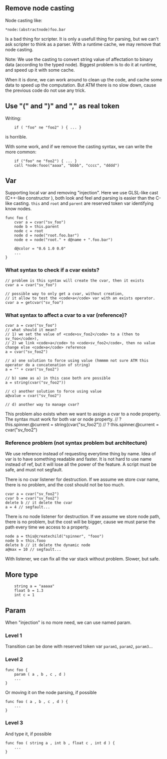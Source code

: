 ##  Remove node casting

Node casting like:

    *node:(abstractnode)foo.bar

Is a bad thing for scripter. It is only a usefull thing for parsing, but
we can't ask scripter to think as a parser. With a runtime cache, we may
remove that node casting.

Note: We use the casting to convert string value of affectation to
binary data (according to the typed node). Biggest problem is to do it
at runtime, and speed up it with some cache.

When it is done, we can work around to clean up the code, and cache some
data to speed up the computation. But ATM there is no slow down, cause
the previous code do not use any trick.

##  Use "(" and ")" and "," as real token

Writing:

        if ( "foo" ne "foo2" ) { ... }

is horrible.

With some work, and if we remove the casting syntax, we can write the
more common:

        if ("foo" ne "foo2") { ... }
        call *node:fooo("aaaa", "bbbb", "cccc", "dddd")

## Var

Supporting local var and removing "injection". Here we use GLSL-like
cast (C++-like constructor ), both look and feel and parsing is easier
than the C-like casting. `this` and `root` and `parent` are reserved
token var identifying know nodes.

    func foo {
        cvar a = cvar("sv_foo")
        node b = this.parent
        node c = root
        node d = node("root.foo.bar")
        node e = node("root." + d@name + ".foo.bar")

        d@color = "0.6 1.0 0.0"
        ...
    }

### What syntax to check if a cvar exists?

    // problem is this syntax will create the cvar, then it exists
    cvar a = cvar("sv_foo")

    // possible way to only get a cvar, without creation,
    // it allow to test the <code>a</code> var with an exists operator.
    cvar a = getcvar("sv_foo")

### What syntax to affect a cvar to a var (reference)?

    cvar a = cvar("sv_foo")
    // what should it mean?
    // 1) we set the value of <code>sv_foo2</code> to a (then to sv_foo</code>),
    // 2) we link <code>a</code> to <code>sv_foo2</code>, then no value change else <code>a</code> reference
    a = cvar("sv_foo2")

    // a) one solution to force using value (hmmmm not sure ATM this operator do a concatenation of string)
    a = "" + cvar("sv_foo2")

    // b) same as a) in this case both are possible
    a = string(cvar("sv_foo2"))

    // c) another solution to force using value
    a@value = cvar("sv_foo2")

    // d) another way to manage cvar?

This problem also exists when we want to assign a cvar to a node
property. The syntax must work for both var or node property. <node> //
? this.spinner.@current = string(cvar("sv_foo2")) // ?
this.spinner.@current = cvar("sv_foo2") </node>

### Reference problem (not syntax problem but architecture)

We use reference instead of requesting everytime thing by name. Idea of
var is to have something readable and faster. It is not hard to use name
instead of ref, but it will lose all the power of the feature. A script
must be safe, and must not segfault.

There is no cvar listener for destruction. If we assume we store cvar
name, there is no problem, and the cost should not be too much.

    cvar a = cvar("sv_foo2")
    cvar b = cvar("sv_foo2")
    delete b // it delete the cvar
    a = 4 // segfault...

There is no node listener for destruction. If we assume we store node
path, there is no problem, but the cost will be bigger, cause we must
parse the path every time we access to a property.

    node a = this@createchild("spinner", "fooo")
    node b = this.fooo
    delete b // it delete the dynamic node
    a@max = 10 // segfault...

With listener, we can fix all the var stack without problem. Slower, but
safe.

## More type

        string a = "aaaaa"
        float b = 1.3
        int c = 1

## Param

When "injection" is no more need, we can use named param.

###  Level 1

Transition can be done with reserved token var `param1`, `param2`,
`param3`...

### Level 2

    func foo {
        param ( a , b , c , d )
        ...
    }

Or moving it on the node parsing, if possible

    func foo ( a , b , c , d ) {
        ...
    }

### Level 3

And type it, if possible

    func foo ( string a , int b , float c , int d ) {
        ...
    }
